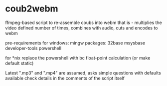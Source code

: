 # coub2webm
ffmpeg-based script to re-assemble coubs into webm
that is - multiplies the video defined number of times, combines with audio, cuts and encodes to webm

pre-requirements for windows:
mingw packages: 32base msysbase developer-tools
powershell

for *nix replace the powershell with bc float-point calculation (or make default static)

Latest ".mp3" and ".mp4" are assumed, asks simple questions with defaults available
check details in the comments of the script itself
